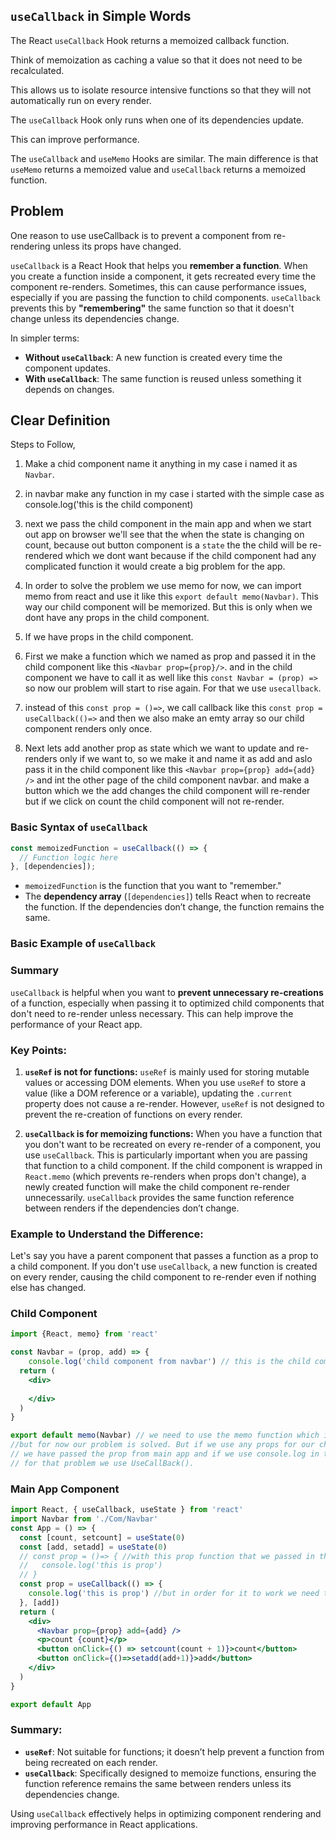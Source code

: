 ##  `useCallback` in Simple Words

The React `useCallback` Hook returns a memoized callback function.

Think of memoization as caching a value so that it does not need to be recalculated.

This allows us to isolate resource intensive functions so that they will not automatically run on every render.

The `useCallback` Hook only runs when one of its dependencies update.

This can improve performance.

The `useCallback` and `useMemo` Hooks are similar. The main difference is that `useMemo` returns a memoized value and `useCallback` returns a memoized function.

## Problem

One reason to use useCallback is to prevent a component from re-rendering unless its props have changed.


`useCallback` is a React Hook that helps you **remember a function**. When you create a function inside a component, it gets recreated every time the component re-renders. Sometimes, this can cause performance issues, especially if you are passing the function to child components. `useCallback` prevents this by **"remembering"** the same function so that it doesn't change unless its dependencies change.

In simpler terms:
- **Without `useCallback`**: A new function is created every time the component updates.
- **With `useCallback`**: The same function is reused unless something it depends on changes.

## Clear Definition

Steps to Follow,
1. Make a chid component name it anything in my case i named it as `Navbar`.
2. in navbar make any function in my case i started with the simple case as console.log('this is the child component)
3. next we pass the child component in the main app and when we start out app on browser we'll see that the when the state is changing on count, because out button component is a `state` the the child will be re-rendered which we dont want because if the child component had any complicated function it would create a big problem for the app. 
4. In order to solve the problem we use memo for now, we can import memo from react and use it like this `export default memo(Navbar)`. This way our child component will be memorized. But this is only when we dont have any props in the child component.

5. If we have props in the child component.
6. First we make a function which we named as prop and passed it in the child component like this `<Navbar prop={prop}/>`. and in the child component we have to call it as well like this `const Navbar = (prop) =>` so now our problem will start to rise again. For that we use `usecallback`.

7. instead of this `const prop = ()=>`, we call callback like this `const prop = useCallback(()=>` and then we also make an emty array so our child component renders only once.

8. Next lets add another prop as state which we want to update and re-renders only if we want to, so we make it and name it as add and aslo pass it in the child component like this `<Navbar prop={prop} add={add} />` and int the other page of the child component navbar. and make a button which we the add changes the child component will re-render but if we click on count the child component will not re-render.


### Basic Syntax of `useCallback`

```jsx
const memoizedFunction = useCallback(() => {
  // Function logic here
}, [dependencies]);
```

- `memoizedFunction` is the function that you want to "remember."
- The **dependency array** (`[dependencies]`) tells React when to recreate the function. If the dependencies don’t change, the function remains the same.

### Basic Example of `useCallback`


### Summary

`useCallback` is helpful when you want to **prevent unnecessary re-creations** of a function, especially when passing it to optimized child components that don't need to re-render unless necessary. This can help improve the performance of your React app.

### Key Points:

1. **`useRef` is not for functions:** `useRef` is mainly used for storing mutable values or accessing DOM elements. When you use `useRef` to store a value (like a DOM reference or a variable), updating the `.current` property does not cause a re-render. However, `useRef` is not designed to prevent the re-creation of functions on every render.

2. **`useCallback` is for memoizing functions:** When you have a function that you don't want to be recreated on every re-render of a component, you use `useCallback`. This is particularly important when you are passing that function to a child component. If the child component is wrapped in `React.memo` (which prevents re-renders when props don't change), a newly created function will make the child component re-render unnecessarily. `useCallback` provides the same function reference between renders if the dependencies don’t change.

### Example to Understand the Difference:

Let's say you have a parent component that passes a function as a prop to a child component. If you don't use `useCallback`, a new function is created on every render, causing the child component to re-render even if nothing else has changed.
### Child Component
  ```jsx
  import {React, memo} from 'react'
  
  const Navbar = (prop, add) => {
      console.log('child component from navbar') // this is the child componet which we are using in the main app component, also we are using usestate and when the state changes this console will will re-render and make the app slow and wont be optimized thats the reasone we use use call back. For now if we use memo in this component it will solve out problem.
    return (
      <div>
        
      </div>
    )
  }
  
  export default memo(Navbar) // we need to use the memo function which is going to memorize the function and wont let it re-render the child component.
  //but for now our problem is solved. But if we use any props for our child it will start to re-render again because child will think this is part of state.
  // we have passed the prop from main app and if we use console.log in the chrome browser we will see the problem will rise again an the re-render will start again.
  // for that problem we use UseCallBack().
  ```

### Main App Component

  ```jsx
  import React, { useCallback, useState } from 'react'
  import Navbar from './Com/Navbar'
  const App = () => {
    const [count, setcount] = useState(0)
    const [add, setadd] = useState(0)
    // const prop = ()=> { //with this prop function that we passed in the child component out child will start to re-render again. for that we use usecallback.
    //   console.log('this is prop')
    // }
    const prop = useCallback(() => {
      console.log('this is prop') //but in order for it to work we need to use an emty array so it will render only once, as we also saw in useEffect
    }, [add])
    return (
      <div>
        <Navbar prop={prop} add={add} />
        <p>count {count}</p>
        <button onClick={() => setcount(count + 1)}>count</button>
        <button onClick={()=>setadd(add+1)}>add</button>
      </div>
    )
  }
  
  export default App
  ```
### Summary:
- **`useRef`**: Not suitable for functions; it doesn’t help prevent a function from being recreated on each render.
- **`useCallback`**: Specifically designed to memoize functions, ensuring the function reference remains the same between renders unless its dependencies change.

Using `useCallback` effectively helps in optimizing component rendering and improving performance in React applications.
